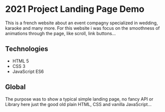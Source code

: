 # 2021 Project Landing Page Demo

This is a french website about an event compagny specialized in wedding, karaoke and many more. For this website i was focus on the smoothness of animations through the page, like scroll, link buttons...

## Technologies

  - HTML 5
  - CSS 3
  - JavaScript ES6

## Global

The purpose was to show a typical simple landing page, no fancy API or Library here just
the good old plain HTML, CSS and vanilla JavaScript...